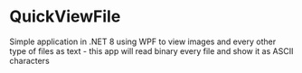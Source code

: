 # QuickViewFile

Simple application in .NET 8 using WPF to view images and every other type of files as text - this app will read binary every file and show it as ASCII characters
